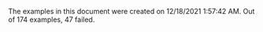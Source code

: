 
The examples in this document were created on 12/18/2021 1:57:42 AM. 
Out of 174 examples,
47 failed.

